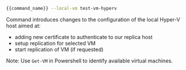 ```bash
{{command_name}} --local-vm test-vm-hyperv
```

Command introduces changes to the configuration of the local Hyper-V host aimed at:

 * adding new certificate to authenticate to our replica host
 * setup replication for selected VM
 * start replication of VM (if requested)

Note: Use ```Get-VM``` in Powershell to identify available virtual machines.